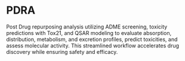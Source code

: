 # PDRA
Post Drug repurposing analysis utilizing ADME screening, toxicity predictions with Tox21, and QSAR modeling to evaluate absorption, distribution, metabolism, and excretion profiles, predict toxicities, and assess molecular activity. This streamlined workflow accelerates drug discovery while ensuring safety and efficacy.
